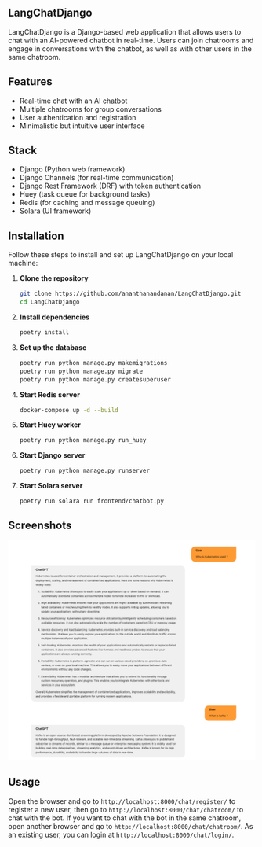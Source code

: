 ## LangChatDjango

LangChatDjango is a Django-based web application that allows users to chat with an AI-powered chatbot in real-time. Users can join chatrooms and engage in conversations with the chatbot, as well as with other users in the same chatroom.

## Features

- Real-time chat with an AI chatbot
- Multiple chatrooms for group conversations
- User authentication and registration
- Minimalistic but intuitive user interface

## Stack

- Django (Python web framework)
- Django Channels (for real-time communication)
- Django Rest Framework (DRF) with token authentication
- Huey (task queue for background tasks)
- Redis (for caching and message queuing)
- Solara (UI framework)

## Installation

Follow these steps to install and set up LangChatDjango on your local machine:

1. **Clone the repository**

   ```bash
   git clone https://github.com/ananthanandanan/LangChatDjango.git
   cd LangChatDjango
   ```

2. **Install dependencies**

   ```bash
   poetry install
   ```

3. **Set up the database**

   ```bash
   poetry run python manage.py makemigrations
   poetry run python manage.py migrate
   poetry run python manage.py createsuperuser
   ```

4. **Start Redis server**

   ```bash
   docker-compose up -d --build
   ```

5. **Start Huey worker**

   ```bash
   poetry run python manage.py run_huey
   ```

6. **Start Django server**

   ```bash
   poetry run python manage.py runserver
   ```

7. **Start Solara server**
   ```bash
   poetry run solara run frontend/chatbot.py
   ```

## Screenshots

![alt text](image.png)

## Usage

Open the browser and go to `http://localhost:8000/chat/register/` to register a new user, then go to `http://localhost:8000/chat/chatroom/` to chat with the bot. If you want to chat with the bot in the same chatroom, open another browser and go to `http://localhost:8000/chat/chatroom/`. As an existing user, you can login at `http://localhost:8000/chat/login/`.
